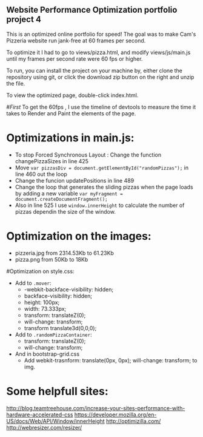## **Website Performance Optimization portfolio project 4**

This is an optimized online portfolio for speed! The goal was to make Cam's Pizzeria website run jank-free at 60 frames per second.

To optimize it I had to go to views/pizza.html, and modify views/js/main.js until my frames per second rate were 60 fps or higher.

To run, you can install the project on your machine by, either clone the repository using git, or click the download zip button on the right and unzip the file.

To view the optimized page, double-click index.html.

#_First_ 
To get the 60fps , I use the timeline of devtools to measure the time it takes to Render and Paint the elements of the page.

# Optimizations in main.js:

- To stop Forced Synchronous Layout : Change the function changePizzaSizes in line 425
- Move `var pizzasDiv = document.getElementById("randomPizzas");` in line 460 out the loop
- Change the funcion updatePositions in line 489
- Change the loop that generates the sliding pizzas when the page loads by adding a new variable `var myFragment = document.createDocumentFragment();`
- Also in line 525 I use `window.innerHeight` to calculate the number of pizzas dependin the size of the window.

# Optimization on the images:
- pizzeria.jpg from 2314.53Kb to 61.23Kb 
- pizza.png from 50Kb to 18Kb

#Optimization on style.css:
- Add to `.mover`:
	* -webkit-backface-visibility: hidden;
  	* backface-visibility: hidden;
 	* height: 100px;
  	* width: 73.333px;
  	* transform: translateZ(0); 
  	* will-change: transform; 
  	* transform translate3d(0,0,0);
- Add to `.randomPizzaContainer`:
	* transform: translateZ(0); 
  	* will-change: transform; 
- And in bootstrap-grid.css
	* Add webkit-trasnform: translate(0px, 0px); will-change: transform; to img.

# Some helpfull sites:
http://blog.teamtreehouse.com/increase-your-sites-performance-with-hardware-accelerated-css
https://developer.mozilla.org/en-US/docs/Web/API/Window/innerHeight
http://optimizilla.com/
http://webresizer.com/resizer/

